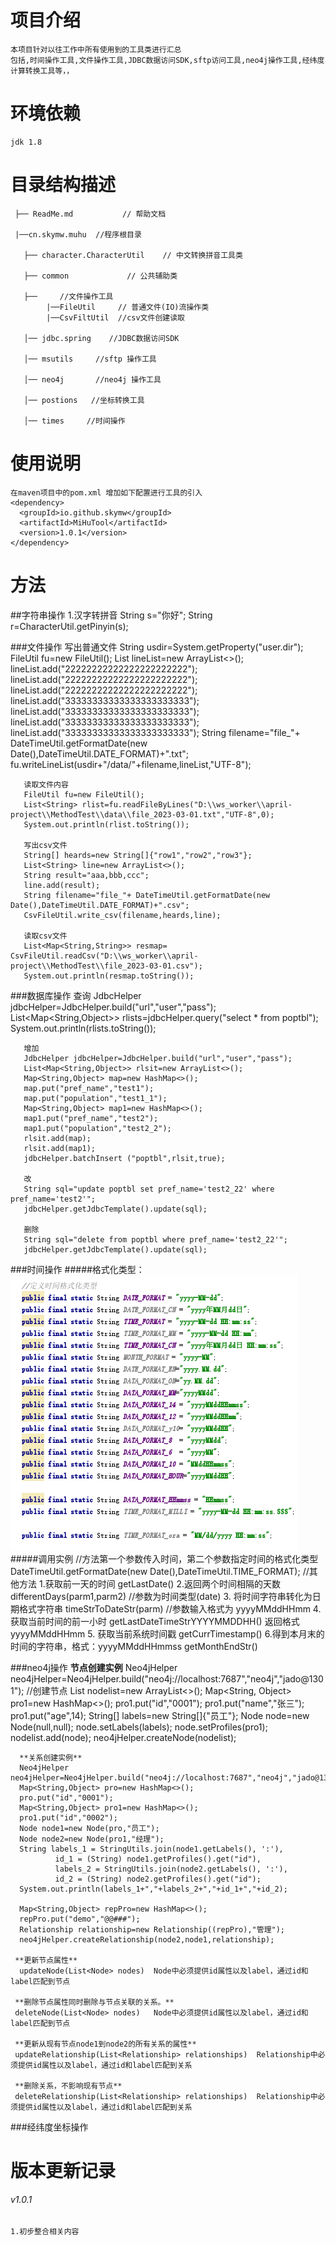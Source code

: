 # 项目介绍
    本项目针对以往工作中所有使用到的工具类进行汇总
    包括,时间操作工具,文件操作工具,JDBC数据访问SDK,sftp访问工具,neo4j操作工具,经纬度计算转换工具等，，
    

# 环境依赖
    jdk 1.8


# 目录结构描述
     ├── ReadMe.md           // 帮助文档
     
     |──cn.skymw.muhu  //程序根目录 
     
       ├── character.CharacterUtil    // 中文转换拼音工具类
       
       ├── common             // 公共辅助类
       
       ├──     //文件操作工具
            |──FileUtil     // 普通文件(IO)流操作类
            |──CsvFiltUtil  //csv文件创建读取
            
       │── jdbc.spring    //JDBC数据访问SDK
       
       │── msutils     //sftp 操作工具
       
       │── neo4j       //neo4j 操作工具
       
       │── postions   //坐标转换工具
       
       │── times     //时间操作
       
       

# 使用说明
    在maven项目中的pom.xml 增加如下配置进行工具的引入
    <dependency>
      <groupId>io.github.skymw</groupId>
      <artifactId>MiHuTool</artifactId>
      <version>1.0.1</version>
    </dependency>
   
# 方法
   ##字符串操作
      1.汉字转拼音
      String s="你好";
      String r=CharacterUtil.getPinyin(s);
   
   ###文件操作
      写出普通文件
       String usdir=System.getProperty("user.dir");
       FileUtil fu=new FileUtil();
       List<String> lineList=new ArrayList<>();
       lineList.add("22222222222222222222222");
       lineList.add("22222222222222222222222");
       lineList.add("22222222222222222222222");
       lineList.add("33333333333333333333333");
       lineList.add("33333333333333333333333");
       lineList.add("33333333333333333333333");
       lineList.add("33333333333333333333333");
       String filename="file_"+ DateTimeUtil.getFormatDate(new Date(),DateTimeUtil.DATE_FORMAT)+".txt";
       fu.writeLineList(usdir+"/data/"+filename,lineList,"UTF-8");
     
       读取文件内容
       FileUtil fu=new FileUtil();
       List<String> rlist=fu.readFileByLines("D:\\ws_worker\\april-project\\MethodTest\\data\\file_2023-03-01.txt","UTF-8",0);
       System.out.println(rlist.toString());    
       
       写出csv文件
       String[] heards=new String[]{"row1","row2","row3"};
       List<String> line=new ArrayList<>();
       String result="aaa,bbb,ccc";
       line.add(result);
       String filename="file_"+ DateTimeUtil.getFormatDate(new Date(),DateTimeUtil.DATE_FORMAT)+".csv";
       CsvFileUtil.write_csv(filename,heards,line); 
       
       读取csv文件
       List<Map<String,String>> resmap=  CsvFileUtil.readCsv("D:\\ws_worker\\april-project\\MethodTest\\file_2023-03-01.csv");
       System.out.println(resmap.toString());
       
   ###数据库操作
       查询
       JdbcHelper jdbcHelper=JdbcHelper.build("url","user","pass");
       List<Map<String,Object>> rlists=jdbcHelper.query("select * from poptbl");
       System.out.println(rlists.toString());
       
       增加
       JdbcHelper jdbcHelper=JdbcHelper.build("url","user","pass");
       List<Map<String,Object>> rlsit=new ArrayList<>();
       Map<String,Object> map=new HashMap<>();
       map.put("pref_name","test1");
       map.put("population","test1_1");
       Map<String,Object> map1=new HashMap<>();
       map1.put("pref_name","test2");
       map1.put("population","test2_2");
       rlsit.add(map);
       rlsit.add(map1);
       jdbcHelper.batchInsert ("poptbl",rlsit,true);   
       
       改
       String sql="update poptbl set pref_name='test2_22' where pref_name='test2'";
       jdbcHelper.getJdbcTemplate().update(sql);
       
       删除
       String sql="delete from poptbl where pref_name='test2_22'";
       jdbcHelper.getJdbcTemplate().update(sql);
       
   
   ###时间操作
   #####格式化类型：
   ![image](img/time_1.jpg)   
   #####调用实例
      //方法第一个参数传入时间，第二个参数指定时间的格式化类型
      DateTimeUtil.getFormatDate(new Date(),DateTimeUtil.TIME_FORMAT);
      //其他方法
      1.获取前一天的时间
         getLastDate()
      2.返回两个时间相隔的天数
         differentDays(parm1,parm2) //参数为时间类型(date)
      3. 将时间字符串转化为日期格式字符串
         timeStrToDateStr(parm) //参数输入格式为 yyyyMMddHHmm
      4. 获取当前时间的前一小时
         getLastDateTimeStrYYYYMMDDHH() 返回格式yyyyMMddHHmm
      5. 获取当前系统时间戳
         getCurrTimestamp()
      6.得到本月末的时间的字符串，格式：yyyyMMddHHmmss
         getMonthEndStr()
         
   ###neo4j操作
      **节点创建实例**
        Neo4jHelper neo4jHelper=Neo4jHelper.build("neo4j://localhost:7687","neo4j","jado@1301");
        //创建节点
        List<Node> nodelist=new ArrayList<>();
        Map<String, Object> pro1=new HashMap<>();
        pro1.put("id","0001");
        pro1.put("name","张三");
        pro1.put("age",14);
        String[] labels=new String[]{"员工"};
        Node node=new Node(null,null);
        node.setLabels(labels);
        node.setProfiles(pro1);
        nodelist.add(node);
        neo4jHelper.createNode(nodelist); 
      
      **关系创建实例**
      Neo4jHelper neo4jHelper=Neo4jHelper.build("neo4j://localhost:7687","neo4j","jado@1301");
      Map<String,Object> pro=new HashMap<>();
      pro.put("id","0001");
      Map<String,Object> pro1=new HashMap<>();
      pro1.put("id","0002");
      Node node1=new Node(pro,"员工");
      Node node2=new Node(pro1,"经理");
      String labels_1 = StringUtils.join(node1.getLabels(), ':'),
              id_1 = (String) node1.getProfiles().get("id"),
              labels_2 = StringUtils.join(node2.getLabels(), ':'),
              id_2 = (String) node2.getProfiles().get("id");
      System.out.println(labels_1+","+labels_2+","+id_1+","+id_2);
      
      Map<String,Object> repPro=new HashMap<>();
      repPro.put("demo","@@###");
      Relationship relationship=new Relationship((repPro),"管理");
      neo4jHelper.createRelationship(node2,node1,relationship);
      
     **更新节点属性**
      updateNode(List<Node> nodes)  Node中必须提供id属性以及label，通过id和label匹配到节点
     
     **删除节点属性同时删除与节点关联的关系。**
     deleteNode(List<Node> nodes)   Node中必须提供id属性以及label，通过id和label匹配到节点
     
     **更新从现有节点node1到node2的所有关系的属性**
     updateRelationship(List<Relationship> relationships)  Relationship中必须提供id属性以及label，通过id和label匹配到关系
     
     **删除关系，不影响现有节点**
     deleteRelationship(List<Relationship> relationships)  Relationship中必须提供id属性以及label，通过id和label匹配到关系
             
###经纬度坐标操作

 
 # 版本更新记录
 ###### v1.0.1
    1.初步整合相关内容
